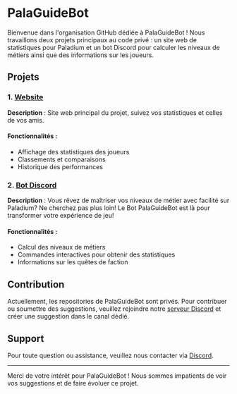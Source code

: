 # PalaGuideBot

Bienvenue dans l'organisation GitHub dédiée à PalaGuideBot ! Nous travaillons deux projets principaux au code privé : un site web de statistiques pour Paladium et un bot Discord pour calculer les niveaux de métiers ainsi que des informations sur les joueurs.

## Projets

### 1. [Website](https://palaguidebot.fr)
**Description** : Site web principal du projet, suivez vos statistiques et celles de vos amis.

#### Fonctionnalités :
- Affichage des statistiques des joueurs
- Classements et comparaisons
- Historique des performances

### 2. [Bot Discord](https://discord.com/application-directory/1182646034661392394)
**Description** : Vous rêvez de maîtriser vos niveaux de métier avec facilité sur Paladium? Ne cherchez pas plus loin! Le Bot PalaGuideBot est là pour transformer votre expérience de jeu!

#### Fonctionnalités :
- Calcul des niveaux de métiers
- Commandes interactives pour obtenir des statistiques
- Informations sur les quêtes de faction

## Contribution

Actuellement, les repositories de PalaGuideBot sont privés. Pour contribuer ou soumettre des suggestions, veuillez rejoindre notre [serveur Discord](https://discord.gg/THKDh69cQn) et créer une suggestion dans le canal dédié.

## Support

Pour toute question ou assistance, veuillez nous contacter via [Discord](https://discord.gg/THKDh69cQn).

---

Merci de votre intérêt pour PalaGuideBot ! Nous sommes impatients de voir vos suggestions et de faire évoluer ce projet.